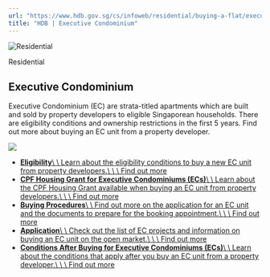 ```yaml
---
url: "https://www.hdb.gov.sg/cs/infoweb/residential/buying-a-flat/executive-condominium"
title: "HDB | Executive Condominium"
---
```


![Residential](https://www.hdb.gov.sg/cs/infoweb/-/media/HDBContent/Images/General/residential-masthead.jpg)

Residential


## Executive Condominium

Executive Condominium (EC) are strata-titled apartments which are built and sold by property developers to eligible Singaporean households. There are eligibility conditions and ownership restrictions in the first 5 years. Find out more about buying an EC unit from a property developer.

![](https://www.hdb.gov.sg/cs/infoweb/-/media/HDBContent/Images/EAPG/residential-finance-banner.jpg)

- [**Eligibility**\\
\\
Learn about the eligibility conditions to buy a new EC unit from property developers.\\
\\
\\
Find out more](https://www.hdb.gov.sg/cs/infoweb/residential/buying-a-flat/executive-condominium/eligibility)
- [**CPF Housing Grant for Executive Condominiums (ECs)**\\
\\
Learn about the CPF Housing Grant available when buying an EC unit from property developers.\\
\\
\\
Find out more](https://www.hdb.gov.sg/cs/infoweb/residential/buying-a-flat/executive-condominium/cpf-housing-grants)
- [**Buying Procedures**\\
\\
Find out more on the application for an EC unit and the documents to prepare for the booking appointment.\\
\\
\\
Find out more](https://www.hdb.gov.sg/cs/infoweb/residential/buying-a-flat/executive-condominium/buying-procedures)
- [**Application**\\
\\
Check out the list of EC projects and information on buying an EC unit on the open market.\\
\\
\\
Find out more](https://www.hdb.gov.sg/cs/infoweb/residential/buying-a-flat/executive-condominium/application)
- [**Conditions After Buying for Executive Condominiums (ECs)**\\
\\
Learn about the conditions that apply after you buy an EC unit from a property developer.\\
\\
\\
Find out more](https://www.hdb.gov.sg/cs/infoweb/residential/buying-a-flat/executive-condominium/conditions-after-buying-for-ec)